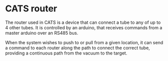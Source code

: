 # CATS router

The router used in CATS is a device that can connect a tube to any of up to 4
other tubes. It is controlled by an arduino, that receives commands from a
master arduino over an RS485 bus.

When the system wishes to push to or pull from a given location, it can send a
command to each router along the path to connect the correct tube, providing a
continuous path from the vacuum to the target.
